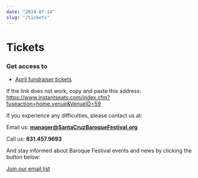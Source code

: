 ```yaml
---
date: "2024-07-14"
slug: "/tickets"
---
```


# Tickets

### Get access to 

* [April fundraiser tickets](https://www.instantseats.com/index.cfm?fuseaction=buy.event&eventID=58EC3A3D-9CA3-54DF-3C9D43A7D4FA7058)

If the link does not work, copy and paste this address: https://www.instantseats.com/index.cfm?fuseaction=home.venue&VenueID=59

If you experience any difficulties, please contact us at:

Email us: **manager@SantaCruzBaroqueFestival.org**

Call us: **831.457.9693**

And stay informed about Baroque Festival events and news by clicking the button below:

[Join our email list](https://mailchi.mp/f494e1a9e41e/receive-concert-information-from-the-baroque-festival)
